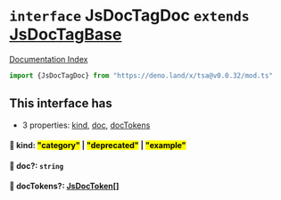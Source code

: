 # `interface` JsDocTagDoc `extends` [JsDocTagBase](../interface.JsDocTagBase/README.md)

[Documentation Index](../README.md)

```ts
import {JsDocTagDoc} from "https://deno.land/x/tsa@v0.0.32/mod.ts"
```

## This interface has

- 3 properties:
[kind](#-kind-category--deprecated--example),
[doc](#-doc-string),
[docTokens](#-doctokens-jsdoctoken)


#### 📄 kind: <mark>"category"</mark> | <mark>"deprecated"</mark> | <mark>"example"</mark>



#### 📄 doc?: `string`



#### 📄 docTokens?: [JsDocToken](../interface.JsDocToken/README.md)\[]



